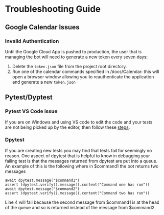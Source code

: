 # Troubleshooting Guide

## Google Calendar Issues

### Invalid Authentication

Until the Google Cloud App is pushed to production, the user that is managing the bot will need to generate a new token every seven days:
1. Delete the `token.json` file from the project root directory.
2. Run one of the calendar commands specified in /docs/Calendar: this will open a browser window allowing you to reauthenticate the application and generate a new `token.json`

## Pytest/Dyptest

### Pytest VS Code issue
If you are on Windows and using VS code to edit the code and your tests are not being picked up by the editor, then follow these [steps](https://stackoverflow.com/questions/54387442/vs-code-not-finding-pytest-tests).

### Dpytest
If you are creating new tests you may find that tests fail for seemingly no reason. One aspect of dpytest that is helpful to know in debugging your failing test is that the messages returned from dpytest are put into a queue. An example of this is the following where in $command1 the bot returns two messages
```
await dpytest.message("$command1")
assert (dpytest.verify().message().content("Command one has run"))
await dpytest.message("$command2")
assert (dpytest.verify().message().content("Command two has run"))
```
Line 4 will fail because the second message from $command1 is at the head of the queue and so is returned instead of the message from $command2. 
